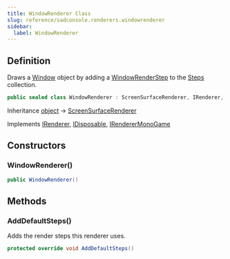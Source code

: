```yaml
---
title: WindowRenderer Class
slug: reference/sadconsole.renderers.windowrenderer
sidebar:
  label: WindowRenderer
---
```

## Definition

Draws a [Window](../sadconsole.ui.window/) object by adding a [WindowRenderStep](../sadconsole.renderers.windowrenderstep/) to the [Steps](../sadconsole.renderers.screensurfacerenderer/#steps/) collection.

```csharp title="C#"
public sealed class WindowRenderer : ScreenSurfaceRenderer, IRenderer, IDisposable, IRendererMonoGame
```

Inheritance [object](https://learn.microsoft.com/dotnet/api/system.object/) → [ScreenSurfaceRenderer](../sadconsole.renderers.screensurfacerenderer/)

Implements [IRenderer](../sadconsole.renderers.irenderer/), [IDisposable](https://learn.microsoft.com/dotnet/api/system.idisposable/), [IRendererMonoGame](../sadconsole.renderers.irenderermonogame/)

## Constructors

### WindowRenderer()

```csharp title="C#"
public WindowRenderer()
```


## Methods

### AddDefaultSteps()

Adds the render steps this renderer uses.

```csharp title="C#"
protected override void AddDefaultSteps()
```